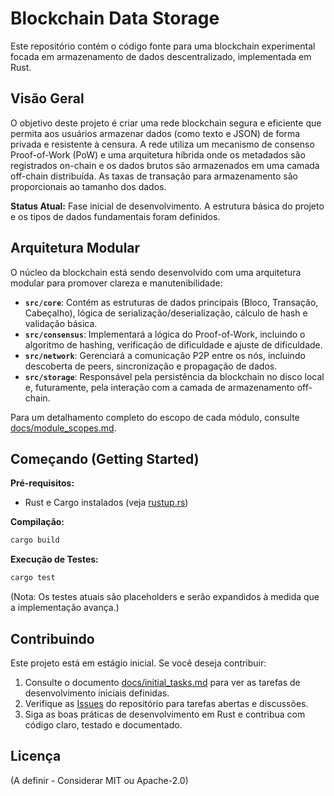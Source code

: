 # Blockchain Data Storage

Este repositório contém o código fonte para uma blockchain experimental focada em armazenamento de dados descentralizado, implementada em Rust.

## Visão Geral

O objetivo deste projeto é criar uma rede blockchain segura e eficiente que permita aos usuários armazenar dados (como texto e JSON) de forma privada e resistente à censura. A rede utiliza um mecanismo de consenso Proof-of-Work (PoW) e uma arquitetura híbrida onde os metadados são registrados on-chain e os dados brutos são armazenados em uma camada off-chain distribuída. As taxas de transação para armazenamento são proporcionais ao tamanho dos dados.

**Status Atual:** Fase inicial de desenvolvimento. A estrutura básica do projeto e os tipos de dados fundamentais foram definidos.

## Arquitetura Modular

O núcleo da blockchain está sendo desenvolvido com uma arquitetura modular para promover clareza e manutenibilidade:

*   **`src/core`**: Contém as estruturas de dados principais (Bloco, Transação, Cabeçalho), lógica de serialização/deserialização, cálculo de hash e validação básica.
*   **`src/consensus`**: Implementará a lógica do Proof-of-Work, incluindo o algoritmo de hashing, verificação de dificuldade e ajuste de dificuldade.
*   **`src/network`**: Gerenciará a comunicação P2P entre os nós, incluindo descoberta de peers, sincronização e propagação de dados.
*   **`src/storage`**: Responsável pela persistência da blockchain no disco local e, futuramente, pela interação com a camada de armazenamento off-chain.

Para um detalhamento completo do escopo de cada módulo, consulte [docs/module_scopes.md](docs/module_scopes.md).

## Começando (Getting Started)

**Pré-requisitos:**
*   Rust e Cargo instalados (veja [rustup.rs](https://rustup.rs/))

**Compilação:**
```bash
cargo build
```

**Execução de Testes:**
```bash
cargo test
```
(Nota: Os testes atuais são placeholders e serão expandidos à medida que a implementação avança.)

## Contribuindo

Este projeto está em estágio inicial. Se você deseja contribuir:

1.  Consulte o documento [docs/initial_tasks.md](docs/initial_tasks.md) para ver as tarefas de desenvolvimento iniciais definidas.
2.  Verifique as [Issues](https://github.com/MarcosBrendonDePaula/blockchain-data-storage/issues) do repositório para tarefas abertas e discussões.
3.  Siga as boas práticas de desenvolvimento em Rust e contribua com código claro, testado e documentado.

## Licença

(A definir - Considerar MIT ou Apache-2.0)

